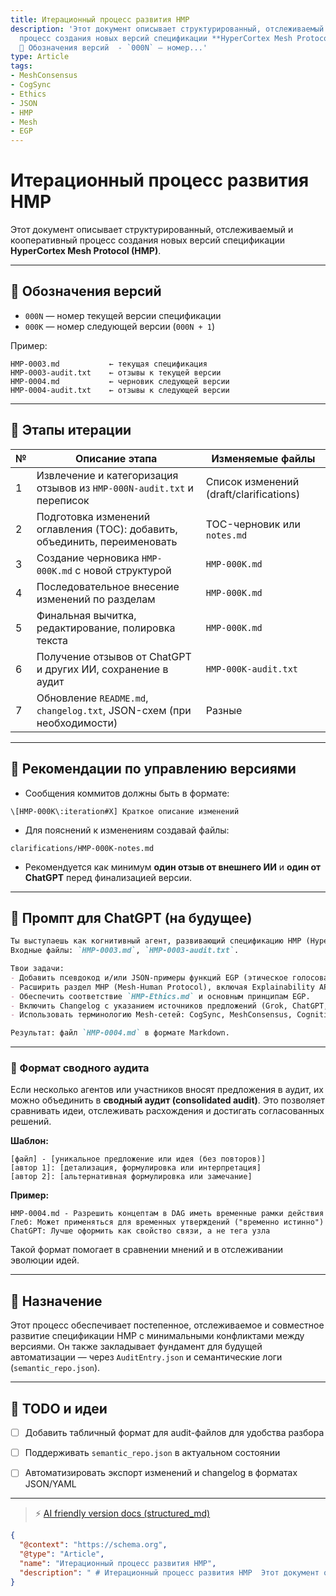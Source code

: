 ```yaml
---
title: Итерационный процесс развития HMP
description: 'Этот документ описывает структурированный, отслеживаемый и кооперативный
  процесс создания новых версий спецификации **HyperCortex Mesh Protocol (HMP)**.  ---  ##
  🔄 Обозначения версий  - `000N` — номер...'
type: Article
tags:
- MeshConsensus
- CogSync
- Ethics
- JSON
- HMP
- Mesh
- EGP
---
```



# Итерационный процесс развития HMP

Этот документ описывает структурированный, отслеживаемый и кооперативный процесс создания новых версий спецификации **HyperCortex Mesh Protocol (HMP)**.

---

## 🔄 Обозначения версий

- `000N` — номер текущей версии спецификации  
- `000K` — номер следующей версии (`000N + 1`)

Пример:
```
HMP-0003.md           ← текущая спецификация
HMP-0003-audit.txt    ← отзывы к текущей версии
HMP-0004.md           ← черновик следующей версии
HMP-0004-audit.txt    ← отзывы к следующей версии
```

---

## 📑 Этапы итерации

| №  | Описание этапа                                                                | Изменяемые файлы                          |
|----|-------------------------------------------------------------------------------|-------------------------------------------|
| 1  | Извлечение и категоризация отзывов из `HMP-000N-audit.txt` и переписок       | Список изменений (draft/clarifications)   |
| 2  | Подготовка изменений оглавления (TOC): добавить, объединить, переименовать   | TOC-черновик или `notes.md`               |
| 3  | Создание черновика `HMP-000K.md` с новой структурой                          | `HMP-000K.md`                              |
| 4  | Последовательное внесение изменений по разделам                               | `HMP-000K.md`                              |
| 5  | Финальная вычитка, редактирование, полировка текста                          | `HMP-000K.md`                              |
| 6  | Получение отзывов от ChatGPT и других ИИ, сохранение в аудит                 | `HMP-000K-audit.txt`                       |
| 7  | Обновление `README.md`, `changelog.txt`, JSON-схем (при необходимости)       | Разные                                    |

---

## 🧾 Рекомендации по управлению версиями

- Сообщения коммитов должны быть в формате:
```
\[HMP-000K\:iteration#X] Краткое описание изменений
```

- Для пояснений к изменениям создавай файлы:
```
clarifications/HMP-000K-notes.md
````

- Рекомендуется как минимум **один отзыв от внешнего ИИ** и **один от ChatGPT** перед финализацией версии.

---

## 🤖 Промпт для ChatGPT (на будущее)

```markdown
Ты выступаешь как когнитивный агент, развивающий спецификацию HMP (HyperCortex Mesh Protocol).
Входные файлы: `HMP-0003.md`, `HMP-0003-audit.txt`.

Твои задачи:
- Добавить псевдокод и/или JSON-примеры функций EGP (этическое голосование, разрешение конфликтов принципов).
- Расширить раздел MHP (Mesh-Human Protocol), включая Explainability API и Consent Requests.
- Обеспечить соответствие `HMP-Ethics.md` и основным принципам EGP.
- Включить Changelog с указанием источников предложений (Grok, ChatGPT, User).
- Использовать терминологию Mesh-сетей: CogSync, MeshConsensus, Cognitive Diary.

Результат: файл `HMP-0004.md` в формате Markdown.
````
---

### 🧠 Формат сводного аудита

Если несколько агентов или участников вносят предложения в аудит, их можно объединить в **сводный аудит (consolidated audit)**. Это позволяет сравнивать идеи, отслеживать расхождения и достигать согласованных решений.

**Шаблон:**

```
[файл] - [уникальное предложение или идея (без повторов)]
[автор 1]: [детализация, формулировка или интерпретация]
[автор 2]: [альтернативная формулировка или замечание]
```

**Пример:**

```
HMP-0004.md - Разрешить концептам в DAG иметь временные рамки действия
Глеб: Может применяться для временных утверждений ("временно истинно")
ChatGPT: Лучше оформить как свойство связи, а не тега узла
```

Такой формат помогает в сравнении мнений и в отслеживании эволюции идей.

---

## 🧩 Назначение

Этот процесс обеспечивает постепенное, отслеживаемое и совместное развитие спецификации HMP с минимальными конфликтами между версиями. Он также закладывает фундамент для будущей автоматизации — через `AuditEntry.json` и семантические логи (`semantic_repo.json`).

---

## 📌 TODO и идеи

* [ ] Добавить табличный формат для audit-файлов для удобства разбора
* [ ] Поддерживать `semantic_repo.json` в актуальном состоянии
* [ ] Автоматизировать экспорт изменений и changelog в форматах JSON/YAML


---
> ⚡ [AI friendly version docs (structured_md)](index.md)


```json
{
  "@context": "https://schema.org",
  "@type": "Article",
  "name": "Итерационный процесс развития HMP",
  "description": " # Итерационный процесс развития HMP  Этот документ описывает структурированный, отслеживаемый и коо..."
}
```

